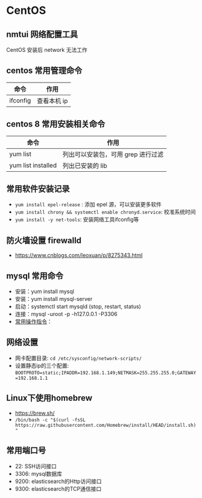 # CentOS

## nmtui 网络配置工具

CentOS 安装后 network 无法工作

## centos 常用管理命令

| 命令     | 作用        |
| -------- | ----------- |
| ifconfig | 查看本机 ip |

## centos 8 常用安装相关命令

| 命令               | 作用                               |
| ------------------ | ---------------------------------- |
| yum list           | 列出可以安装包，可用 grep 进行过滤 |
| yum list installed | 列出已安装的 lib                   |

## 常用软件安装记录

- `yum install epel-release` : 添加 epel 源，可以安装更多软件
- `yum install chrony && systemctl enable chronyd.service`: 校准系统时间
- `yum install -y net-tools`: 安装网络工具ifconfig等

## 防火墙设置 firewalld

- <https://www.cnblogs.com/leoxuan/p/8275343.html>

## mysql 常用命令

- 安装：yum install mysql
- 安装：yum install mysql-server
- 启动：systemctl start mysqld (stop, restart, status)
- 连接：mysql -uroot -p -h127.0.0.1 -P3306
- [常用操作指令](../../../database/MySQL.md#MySql常用操作指令)：

## 网络设置

- 网卡配置目录: `cd /etc/sysconfig/network-scripts/`
- 设置静态ip的三个配置: `BOOTPROTO=static;IPADDR=192.168.1.149;NETMASK=255.255.255.0;GATEWAY=192.168.1.1`

## Linux下使用homebrew

- <https://brew.sh/>
- `/bin/bash -c "$(curl -fsSL https://raw.githubusercontent.com/Homebrew/install/HEAD/install.sh)"`

## 常用端口号

- 22: SSH访问接口
- 3306: mysql数据库
- 9200: elasticsearch的Http访问接口
- 9300: elasticsearch的TCP通信接口

